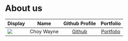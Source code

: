 # About us

Display |    Name    | Github Profile | Portfolio 
--------|:----------:|:--------------:|:---------:
![](https://via.placeholder.com/100.png?text=Photo) | Choy Wayne | [Github](https://github.com/WayneCh0y) | [Portfolio](ok)

